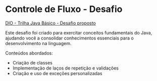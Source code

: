 # Controle de Fluxo - Desafio

[DIO - Trilha Java Básico - Desafio proposto](https://github.com/digitalinnovationone/trilha-java-basico/tree/main/desafios/controle-fluxo)

Este desafio foi criado para exercitar conceitos fundamentais do Java, ajudando você a consolidar conhecimentos essenciais para o desenvolvimento na linguagem.

Conteúdos abordados:

- Criação de classes
- Implementação de laços de repetição e validações
- Criação e uso de exceções personalizadas
